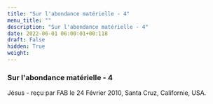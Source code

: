 ```yaml
---
title: "Sur l'abondance matérielle - 4"
menu_title: ""
description: "Sur l'abondance matérielle - 4"
date: 2022-06-01 06:00:01+00:118
draft: False
hidden: True
weight:
---
```

### Sur l'abondance matérielle - 4

Jésus - reçu par FAB le 24 Février 2010, Santa Cruz, Californie, USA.



